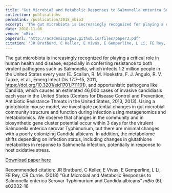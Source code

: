 ```yaml
---
title: "Gut Microbial and Metabolic Responses to Salmonella enterica Serovar Typhimurium and Candida albicans"
collection: publications
permalink: /publication/2018_mbio3
excerpt: 'The gut microbiota is increasingly recognized for playing a critical role in human health and disease, especially in conferring resistance to both virulent pathogens such as Salmonella, which infects 1.2 million people in the United States every year (E. Scallan, R. M. Hoekstra, F. J. Angulo, R. V. Tauxe, et al., Emerg Infect Dis 17:7–15, 2011, https://doi.org/10.3201/eid1701.P11101), and opportunistic pathogens like Candida, which causes an estimated 46,000 cases of invasive candidiasis each year in the United States (Centers for Disease Control and Prevention, Antibiotic Resistance Threats in the United States, 2013, 2013). Using a gnotobiotic mouse model, we investigate potential changes in gut microbial community structure and function during infection using metagenomics and metabolomics. We observe that changes in the community and in biosynthetic gene cluster potential occur within 3 days for the virulent Salmonella enterica serovar Typhimurium, but there are minimal changes with a poorly colonizing Candida albicans. In addition, the metabolome shifts depending on infection status, including changes in glutathione metabolites in response to Salmonella infection, potentially in response to host oxidative stress.'
date: 2018-11-06
venue: 'mBio'
paperurl: 'http://academicpages.github.io/files/paper3.pdf'
citation: 'JR Bratburd, C Keller, E Vivas, E Gemperline, L Li, FE Rey, CR Currie. (2018) “Gut Microbial and Metabolic Responses to Salmonella enterica Serovar Typhimurium and Candida albicans” <i>mBio</i> (6), e02032-18'
---
```

The gut microbiota is increasingly recognized for playing a critical role in human health and disease, especially in conferring resistance to both virulent pathogens such as Salmonella, which infects 1.2 million people in the United States every year (E. Scallan, R. M. Hoekstra, F. J. Angulo, R. V. Tauxe, et al., Emerg Infect Dis 17:7–15, 2011, https://doi.org/10.3201/eid1701.P11101), and opportunistic pathogens like Candida, which causes an estimated 46,000 cases of invasive candidiasis each year in the United States (Centers for Disease Control and Prevention, Antibiotic Resistance Threats in the United States, 2013, 2013). Using a gnotobiotic mouse model, we investigate potential changes in gut microbial community structure and function during infection using metagenomics and metabolomics. We observe that changes in the community and in biosynthetic gene cluster potential occur within 3 days for the virulent Salmonella enterica serovar Typhimurium, but there are minimal changes with a poorly colonizing Candida albicans. In addition, the metabolome shifts depending on infection status, including changes in glutathione metabolites in response to Salmonella infection, potentially in response to host oxidative stress.

[Download paper here](https://mbio.asm.org/content/mbio/9/6/e02032-18.full.pdf)

Recommended citation: JR Bratburd, C Keller, E Vivas, E Gemperline, L Li, FE Rey, CR Currie. (2018) “Gut Microbial and Metabolic Responses to Salmonella enterica Serovar Typhimurium and Candida albicans” <i>mBio</i> (6), e02032-18
